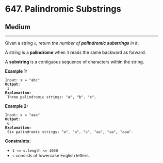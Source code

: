 # 647. Palindromic Substrings

## Medium

***

Given a string `s`, return _the number of **palindromic substrings** in it_.

A string is a **palindrome** when it reads the same backward as forward.

A **substring** is a contiguous sequence of characters within the string.

&#x20;

**Example 1:**

<pre><code>Input: s = "abc"
<strong>Output:
</strong> 3
<strong>Explanation:
</strong> Three palindromic strings: "a", "b", "c".</code></pre>

**Example 2:**

<pre><code>Input: s = "aaa"
<strong>Output:
</strong> 6
<strong>Explanation:
</strong> Six palindromic strings: "a", "a", "a", "aa", "aa", "aaa".</code></pre>

&#x20;

**Constraints:**

* `1 <= s.length <= 1000`
* `s` consists of lowercase English letters.
